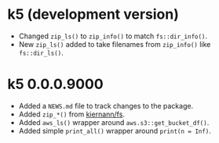 # k5 (development version)

* Changed `zip_ls()` to `zip_info()` to match `fs::dir_info()`.
* New `zip_ls()` added to take filenames from `zip_info()` like `fs::dir_ls()`.

# k5 0.0.0.9000

* Added a `NEWS.md` file to track changes to the package.
* Added `zip_*()` from [kiernann/fs](https://github.com/kiernann/fs).
* Added `aws_ls()` wrapper around `aws.s3::get_bucket_df()`.
* Added simple `print_all()` wrapper around `print(n = Inf)`.
